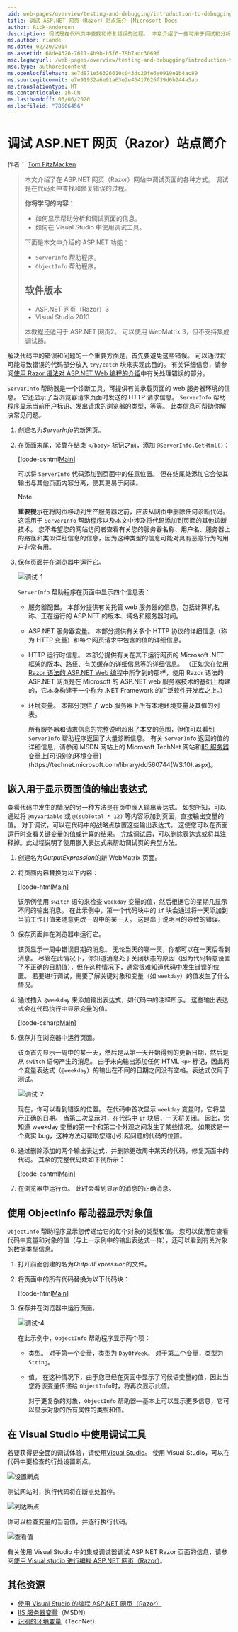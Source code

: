 ```yaml
---
uid: web-pages/overview/testing-and-debugging/introduction-to-debugging
title: 调试 ASP.NET 网页（Razor）站点简介 |Microsoft Docs
author: Rick-Anderson
description: 调试是在代码页中查找和修复错误的过程。 本章介绍了一些可用于调试和分析的工具和技术 。
ms.author: riande
ms.date: 02/20/2014
ms.assetid: 68de4326-7611-4b9b-b5f6-79b7adc3069f
msc.legacyurl: /web-pages/overview/testing-and-debugging/introduction-to-debugging
msc.type: authoredcontent
ms.openlocfilehash: ae7d871e56326610c043dc20fe6e0919e1b4ac89
ms.sourcegitcommit: e7e91932a6e91a63e2e46417626f39d6b244a3ab
ms.translationtype: MT
ms.contentlocale: zh-CN
ms.lasthandoff: 03/06/2020
ms.locfileid: "78506456"
---
```

# <a name="introduction-to-debugging-aspnet-web-pages-razor-sites"></a>调试 ASP.NET 网页（Razor）站点简介

作者： [Tom FitzMacken](https://github.com/tfitzmac)

> 本文介绍了在 ASP.NET 网页（Razor）网站中调试页面的各种方式。 调试是在代码页中查找和修复错误的过程。
>
> **你将学习的内容：**
>
> - 如何显示帮助分析和调试页面的信息。
> - 如何在 Visual Studio 中使用调试工具。
>
>
> 下面是本文中介绍的 ASP.NET 功能：
>
> - `ServerInfo` 帮助程序。
> - `ObjectInfo` 帮助程序。
>
>
> ## <a name="software-versions"></a>软件版本
>
>
> - ASP.NET 网页（Razor）3
> - Visual Studio 2013
>
>
> 本教程还适用于 ASP.NET 网页2。 可以使用 WebMatrix 3，但不支持集成调试器。

解决代码中的错误和问题的一个重要方面是，首先要避免这些错误。 可以通过将可能导致错误的代码部分放入 `try/catch` 块来实现此目的。 有关详细信息，请参阅[使用 Razor 语法对 ASP.NET Web 编程的介绍](https://go.microsoft.com/fwlink/?LinkId=202890)中有关处理错误的部分。

`ServerInfo` 帮助器是一个诊断工具，可提供有关承载页面的 web 服务器环境的信息。 它还显示了当浏览器请求页面时发送的 HTTP 请求信息。 `ServerInfo` 帮助程序显示当前用户标识、发出请求的浏览器的类型，等等。 此类信息可帮助你解决常见问题。

1. 创建名为*ServerInfo*的新网页。
2. 在页面末尾，紧靠在结束 `</body>` 标记之前，添加 `@ServerInfo.GetHtml()`：

    [!code-cshtml[Main](introduction-to-debugging/samples/sample1.cshtml)]

    可以将 `ServerInfo` 代码添加到页面中的任意位置。 但在结尾处添加它会使其输出与其他页面内容分离，使其更易于阅读。

    > [!NOTE]
    >
    > **重要提示**在将网页移动到生产服务器之前，应该从网页中删除任何诊断代码。 这适用于 `ServerInfo` 帮助程序以及本文中涉及将代码添加到页面的其他诊断技术。 您不希望您的网站访问者查看有关您的服务器名称、用户名、服务器上的路径和类似详细信息的信息，因为这种类型的信息可能对具有恶意行为的用户非常有用。
3. 保存页面并在浏览器中运行它。

    ![调试-1](introduction-to-debugging/_static/image1.jpg)

    `ServerInfo` 帮助程序在页面中显示四个信息表：

   - 服务器配置。 本部分提供有关托管 web 服务器的信息，包括计算机名称、正在运行的 ASP.NET 的版本、域名和服务器时间。
   - ASP.NET 服务器变量。 本部分提供有关多个 HTTP 协议的详细信息（称为 HTTP 变量）和每个网页请求中包含的值的详细信息。
   - HTTP 运行时信息。 本部分提供有关在其下运行网页的 Microsoft .NET 框架的版本、路径、有关缓存的详细信息等的详细信息。 （正如您在[使用 Razor 语法的 ASP.NET Web 编程](https://go.microsoft.com/fwlink/?LinkId=202890)中所学到的那样，使用 Razor 语法的 ASP.NET 网页是在 Microsoft 的 ASP.NET web 服务器技术的基础上构建的，它本身构建于一个称为 .NET Framework 的广泛软件开发库之上。）
   - 环境变量。 本部分提供了 web 服务器上所有本地环境变量及其值的列表。

     所有服务器和请求信息的完整说明超出了本文的范围，但你可以看到 `ServerInfo` 帮助程序返回了大量诊断信息。 有关 `ServerInfo` 返回的值的详细信息，请参阅 MSDN 网站上的 Microsoft TechNet 网站和[IIS 服务器变量](https://msdn.microsoft.com/library/ms524602(VS.90).aspx)上[可识别的环境变量](https://technet.microsoft.com/library/dd560744(WS.10).aspx)。

## <a name="embedding-output-expressions-to-display-page-values"></a>嵌入用于显示页面值的输出表达式

查看代码中发生的情况的另一种方法是在页中嵌入输出表达式。 如您所知，可以通过将 `@myVariable` 或 `@(subTotal * 12)` 等内容添加到页面，直接输出变量的值。 对于调试，可以在代码中的战略点放置这些输出表达式。 这使您可以在页面运行时查看关键变量的值或计算的结果。 完成调试后，可以删除表达式或将其注释掉。此过程说明了使用嵌入表达式来帮助调试页的典型方法。

1. 创建名为*OutputExpression*的新 WebMatrix 页面。
2. 将页面内容替换为以下内容：

    [!code-html[Main](introduction-to-debugging/samples/sample2.html)]

    该示例使用 `switch` 语句来检查 `weekday` 变量的值，然后根据它的星期几显示不同的输出消息。 在此示例中，第一个代码块中的 `if` 块会通过将一天添加到当前工作日值来随意更改一周中的某一天。 这是出于说明目的导致的错误。
3. 保存页面并在浏览器中运行它。

    该页显示一周中错误日期的消息。 无论当天的哪一天，你都可以在一天后看到消息。 尽管在此情况下，你知道消息处于关闭状态的原因（因为代码特意设置了不正确的日期值），但在这种情况下，通常很难知道代码中发生错误的位置。 若要进行调试，需要了解关键对象和变量（如 `weekday`）的值发生了什么情况。
4. 通过插入 `@weekday` 来添加输出表达式，如代码中的注释所示。 这些输出表达式会在代码执行中显示变量的值。

    [!code-csharp[Main](introduction-to-debugging/samples/sample3.cs?highlight=2-3,15-16)]
5. 保存并在浏览器中运行页面。

    该页首先显示一周中的某一天，然后是从第一天开始得到的更新日期，然后是从 `switch` 语句产生的消息。 由于未向输出添加任何 HTML `<p>` 标记，因此两个变量表达式（`@weekday`）的输出在不同的日期之间没有空格。表达式仅用于测试。

    ![调试-2](introduction-to-debugging/_static/image2.jpg)

    现在，你可以看到错误的位置。 在代码中首次显示 `weekday` 变量时，它将显示正确的日期。 当第二次显示时，在代码中 `if` 块后，一天将关闭。 因此，您知道 weekday 变量的第一个和第二个外观之间发生了某些情况。 如果这是一个真实 bug，这种方法可帮助您缩小引起问题的代码的位置。
6. 通过删除添加的两个输出表达式，并删除更改周中某天的代码，修复页面中的代码。 其余的完整代码块如下例所示：

    [!code-cshtml[Main](introduction-to-debugging/samples/sample4.cshtml)]
7. 在浏览器中运行页。 此时会看到显示的消息的正确消息。

## <a name="using-the-objectinfo-helper-to-display-object-values"></a>使用 ObjectInfo 帮助器显示对象值

`ObjectInfo` 帮助程序显示您传递给它的每个对象的类型和值。 您可以使用它查看代码中变量和对象的值（与上一示例中的输出表达式一样），还可以看到有关对象的数据类型信息。

1. 打开前面创建的名为*OutputExpression*的文件。
2. 将页面中的所有代码替换为以下代码块：

    [!code-html[Main](introduction-to-debugging/samples/sample5.html)]
3. 保存并在浏览器中运行页面。

    ![调试-4](introduction-to-debugging/_static/image3.jpg)

    在此示例中，`ObjectInfo` 帮助程序显示两个项：

   - 类型。 对于第一个变量，类型为 `DayOfWeek`。 对于第二个变量，类型为 `String`。
   - 值。 在这种情况下，由于您已经在页面中显示了问候语变量的值，因此当您将该变量传递给 `ObjectInfo`时，将再次显示此值。

     对于更复杂的对象，`ObjectInfo` 帮助器&#8212;基本上可以显示更多信息，它可以显示对象的所有属性的类型和值。

## <a name="using-debugging-tools-in-visual-studio"></a>在 Visual Studio 中使用调试工具

若要获得更全面的调试体验，请使用[Visual Studio](https://visualstudio.microsoft.com/downloads/?utm_medium=microsoft&utm_source=docs.microsoft.com&utm_campaign=button+cta&utm_content=download+vs2017)。 使用 Visual Studio，可以在代码中要检查的行处设置断点。

![设置断点](introduction-to-debugging/_static/image1.png)

测试网站时，执行代码将在断点处暂停。

![到达断点](introduction-to-debugging/_static/image2.png)

你可以检查变量的当前值，并逐行执行代码。

![查看值](introduction-to-debugging/_static/image3.png)

有关使用 Visual Studio 中的集成调试器调试 ASP.NET Razor 页面的信息，请参阅[使用 Visual studio 进行编程 ASP.NET 网页（Razor）](https://go.microsoft.com/fwlink/?LinkId=205854)。

## <a name="additional-resources"></a>其他资源

- [使用 Visual Studio 的编程 ASP.NET 网页（Razor）](https://go.microsoft.com/fwlink/?LinkId=205854)
- [IIS 服务器变量](https://msdn.microsoft.com/library/ms524602(VS.90).aspx)（MSDN）
- [识别的环境变量](https://technet.microsoft.com/library/dd560744(WS.10).aspx)（TechNet）
